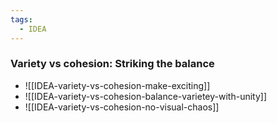 ```yaml
---
tags:
  - IDEA
---
```


### Variety vs cohesion: Striking the balance

- ![[IDEA-variety-vs-cohesion-make-exciting]]
- ![[IDEA-variety-vs-cohesion-balance-varietey-with-unity]]
- ![[IDEA-variety-vs-cohesion-no-visual-chaos]]